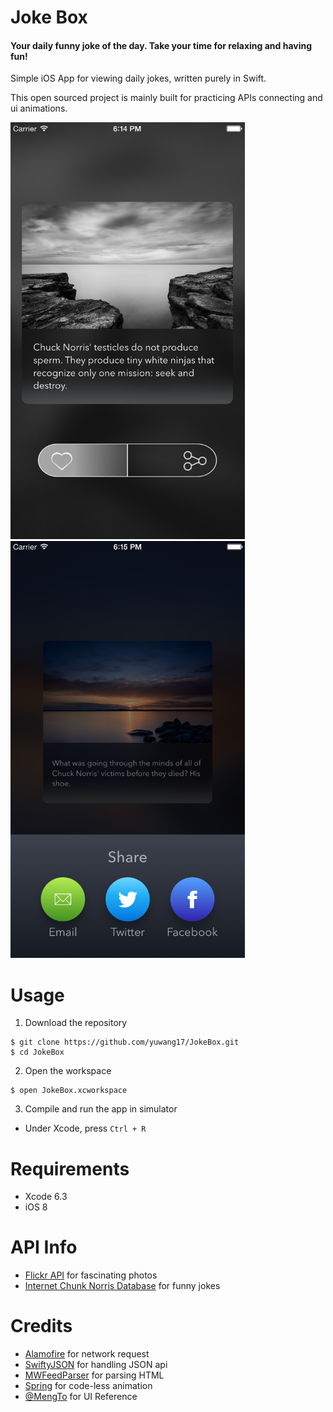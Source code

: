 # Joke Box
#### Your daily funny joke of the day. Take your time for relaxing and having fun!

Simple iOS App for viewing daily jokes, written purely in Swift.

This open sourced project is mainly built for practicing APIs connecting and ui animations.

<img src="./ScreenShots/MainView.png" width="375" height="667"/>
<img src="./ScreenShots/ShareView.png" width="375" height="667"/>

# Usage
1) Download the repository
```
$ git clone https://github.com/yuwang17/JokeBox.git
$ cd JokeBox
```

2) Open the workspace
```
$ open JokeBox.xcworkspace
```

3) Compile and run the app in simulator
* Under Xcode, press ``Ctrl + R``

# Requirements
* Xcode 6.3
* iOS 8

# API Info
* [Flickr API](https://www.flickr.com/services/api/) for fascinating photos
* [Internet Chunk Norris Database](http://www.icndb.com/api/) for funny jokes

# Credits
* [Alamofire](https://github.com/Alamofire/Alamofire) for network request
* [SwiftyJSON](https://github.com/SwiftyJSON/SwiftyJSON) for handling JSON api
* [MWFeedParser](https://github.com/mwaterfall/MWFeedParser) for parsing HTML
* [Spring](https://github.com/MengTo/Spring)  for code-less animation
* [@MengTo](https://twitter.com/mengto) for UI Reference




